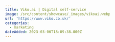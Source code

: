```yaml
---
title: Viko.ai | Digital self-service
image: /src/content/showcase/_images/vikoai.webp
url: 'https://www.viko.co.uk/'
categories:
  - marketing
dateAdded: 2023-03-06T18:09:38.000Z
---
```


